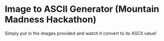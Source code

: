 # Image to ASCII Generator (Mountain Madness Hackathon) 

Simply put in the images provided and watch it convert to its ASCII value!
